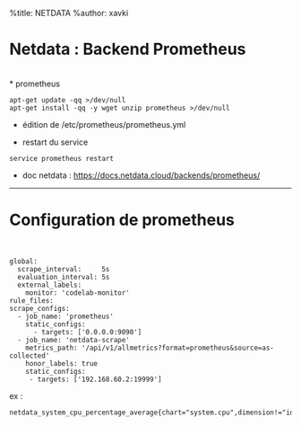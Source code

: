 %title: NETDATA
%author: xavki


# Netdata : Backend Prometheus

<br>
* prometheus

```
apt-get update -qq >/dev/null
apt-get install -qq -y wget unzip prometheus >/dev/null
```

* édition de /etc/prometheus/prometheus.yml

* restart du service

```
service prometheus restart
```

* doc netdata : https://docs.netdata.cloud/backends/prometheus/


-------------------------------------------------------------

# Configuration de prometheus

<br>

```
global:
  scrape_interval:     5s
  evaluation_interval: 5s
  external_labels:
    monitor: 'codelab-monitor'
rule_files:
scrape_configs:
  - job_name: 'prometheus'
    static_configs:
      - targets: ['0.0.0.0:9090']
  - job_name: 'netdata-scrape'
    metrics_path: '/api/v1/allmetrics?format=prometheus&source=as-collected'
    honor_labels: true
    static_configs:
     - targets: ['192.168.60.2:19999']
```

ex : 

```
netdata_system_cpu_percentage_average{chart="system.cpu",dimension!="idle"}
```
